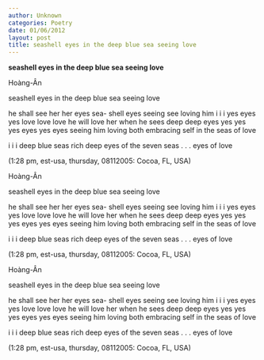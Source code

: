 ```yaml
---
author: Unknown
categories: Poetry
date: 01/06/2012
layout: post
title: seashell eyes in the deep blue sea seeing love
---
```


**seashell eyes in the deep blue sea seeing love**

Hoàng-Ân


seashell eyes in the deep blue sea seeing love


he shall see her
her
              eyes sea-
                     shell
              eyes
              seeing see
              loving him
i i i
              yes eyes yes
              love love love
he will
              love her
when he sees
              deep deep eyes
yes yes yes
              eyes yes eyes
              seeing him
              loving both
              embracing self
in the seas of love

i i i
               deep blue seas
               rich deep eyes
               of the seven seas
. . .
eyes of love


(1:28 pm, est-usa, thursday,
  08112005: Cocoa, FL, USA)

Hoàng-Ân


seashell eyes in the deep blue sea seeing love


he shall see her
her
              eyes sea-
                     shell
              eyes
              seeing see
              loving him
i i i
              yes eyes yes
              love love love
he will
              love her
when he sees
              deep deep eyes
yes yes yes
              eyes yes eyes
              seeing him
              loving both
              embracing self
in the seas of love

i i i
               deep blue seas
               rich deep eyes
               of the seven seas
. . .
eyes of love


(1:28 pm, est-usa, thursday,
  08112005: Cocoa, FL, USA)

Hoàng-Ân


seashell eyes in the deep blue sea seeing love


he shall see her
her
              eyes sea-
                     shell
              eyes
              seeing see
              loving him
i i i
              yes eyes yes
              love love love
he will
              love her
when he sees
              deep deep eyes
yes yes yes
              eyes yes eyes
              seeing him
              loving both
              embracing self
in the seas of love

i i i
               deep blue seas
               rich deep eyes
               of the seven seas
. . .
eyes of love


(1:28 pm, est-usa, thursday,
  08112005: Cocoa, FL, USA)
